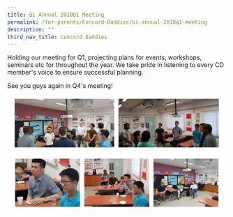 ```yaml
---
title: Bi Annual 2018Q1 Meeting
permalink: /for-parents/Concord-Daddies/bi-annual-2018q1-meeting
description: ""
third_nav_title: Concord Daddies
---
```

Holding our meeting for Q1, projecting plans for events, workshops, seminars etc for throughout the year. We take pride in listening to every CD member's voice to ensure successful planning.

See you guys again in Q4's meeting!

![](/images/2018q1.png)


